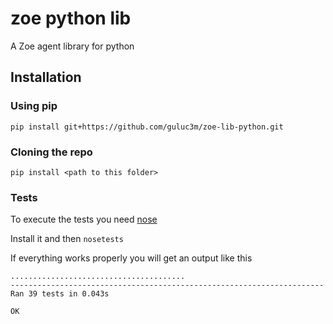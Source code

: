 zoe python lib
==============

A Zoe agent library for python

## Installation

### Using pip

`pip install git+https://github.com/guluc3m/zoe-lib-python.git`

### Cloning the repo

`pip install <path to this folder>`

### Tests

To execute the tests you need [nose](https://nose.readthedocs.io/en/latest/index.html)

Install it and then `nosetests`

If everything works properly you will get an output like this

```
.......................................
----------------------------------------------------------------------
Ran 39 tests in 0.043s

OK
```
